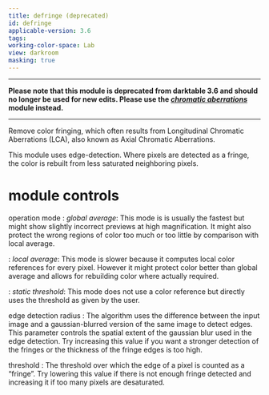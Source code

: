 ```yaml
---
title: defringe (deprecated)
id: defringe
applicable-version: 3.6
tags: 
working-color-space: Lab 
view: darkroom
masking: true
---
```


---

**Please note that this module is deprecated from darktable 3.6 and should no longer be used for new edits. Please use the [_chromatic aberrations_](./chromatic-aberrations.md) module instead.**

---

Remove color fringing, which often results from Longitudinal Chromatic Aberrations (LCA), also known as Axial Chromatic Aberrations.

This module uses edge-detection. Where pixels are detected as a fringe, the color is rebuilt from less saturated neighboring pixels.

# module controls

operation mode
: _global average_: This mode is is usually the fastest but might show slightly incorrect previews at high magnification. It might also protect the wrong regions of color too much or too little by comparison with local average.

: _local average_: This mode is slower because it computes local color references for every pixel. However it might protect color better than global average and allows for rebuilding color where actually required. 

: _static threshold_: This mode does not use a color reference but directly uses the threshold as given by the user.

edge detection radius
: The algorithm uses the difference between the input image and a gaussian-blurred version of the same image to detect edges. This parameter controls the spatial extent of the gaussian blur used in the edge detection. Try increasing this value if you want a stronger detection of the fringes or the thickness of the fringe edges is too high.

threshold
: The threshold over which the edge of a pixel is counted as a “fringe”. Try lowering this value if there is not enough fringe detected and increasing it if too many pixels are desaturated.
